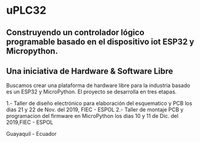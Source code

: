 # uPLC32

## Construyendo un controlador lógico programable basado en el dispositivo iot ESP32 y Micropython. 

## Una iniciativa de Hardware & Software Libre
Buscamos crear una plataforma de hardware libre para la industria basado es un ESP32 y MicroPython. 
El proyecto se desarrolla en tres etapas. 

1.- Taller de diseño electrónico para elaboración del esquematico y PCB los dias 21 y 22 de Nov. del 2019, FIEC - ESPOL
2.- Taller de montaje PCB y programacion del firmware en MicroPython los dias 10 y 11 de Dic. del 2019,FIEC - ESPOL


Guayaquil - Ecuador 

